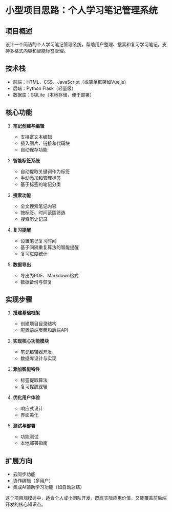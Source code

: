# 小型项目思路：个人学习笔记管理系统

## 项目概述
设计一个简洁的个人学习笔记管理系统，帮助用户整理、搜索和复习学习笔记，支持多格式内容和智能标签管理。

## 技术栈
- 前端：HTML、CSS、JavaScript（或简单框架如Vue.js）
- 后端：Python Flask（轻量级）
- 数据库：SQLite（本地存储，便于部署）

## 核心功能
1. **笔记创建与编辑**
   - 支持富文本编辑
   - 插入图片、链接和代码块
   - 自动保存功能

2. **智能标签系统**
   - 自动提取关键词作为标签
   - 手动添加和管理标签
   - 基于标签的笔记分类

3. **搜索功能**
   - 全文搜索笔记内容
   - 按标签、时间范围筛选
   - 搜索历史记录

4. **复习提醒**
   - 设置笔记复习时间
   - 基于间隔重复算法的智能提醒
   - 复习进度统计

5. **数据导出**
   - 导出为PDF、Markdown格式
   - 数据备份与恢复

## 实现步骤
1. **搭建基础框架**
   - 创建项目目录结构
   - 配置前端页面和后端API

2. **实现核心功能模块**
   - 笔记编辑器开发
   - 数据库设计与实现

3. **添加智能特性**
   - 标签提取算法
   - 复习提醒逻辑

4. **优化用户体验**
   - 响应式设计
   - 界面美化

5. **测试与部署**
   - 功能测试
   - 本地部署指南

## 扩展方向
- 云同步功能
- 协作编辑（多用户）
- 集成AI辅助学习功能（如自动总结）

这个项目规模适中，适合个人或小团队开发，既有实际应用价值，又能覆盖前后端开发的核心知识点。
